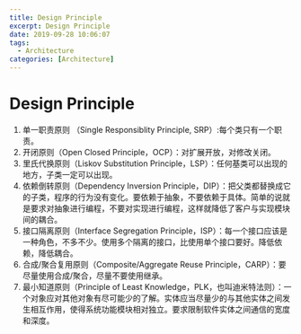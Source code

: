 ```yaml
---
title: Design Principle
excerpt: Design Principle
date: 2019-09-28 10:06:07
tags:
  - Architecture
categories: [Architecture]
---
```


# Design Principle

1. 单一职责原则 （Single Responsiblity Principle, SRP）:每个类只有一个职责。
2. 开闭原则（Open Closed Principle，OCP）：对扩展开放，对修改关闭。
3. 里氏代换原则（Liskov Substitution Principle，LSP）：任何基类可以出现的地方，子类一定可以出现。
4. 依赖倒转原则（Dependency Inversion Principle，DIP）：把父类都替换成它的子类，程序的行为没有变化。要依赖于抽象，不要依赖于具体。简单的说就是要求对抽象进行编程，不要对实现进行编程，这样就降低了客户与实现模块间的耦合。
5. 接口隔离原则（Interface Segregation Principle，ISP）：每一个接口应该是一种角色，不多不少。使用多个隔离的接口，比使用单个接口要好。降低依赖，降低耦合。
6. 合成/聚合复用原则（Composite/Aggregate Reuse Principle，CARP）：要尽量使用合成/聚合，尽量不要使用继承。
7. 最小知道原则（Principle of Least Knowledge，PLK，也叫迪米特法则）：一个对象应对其他对象有尽可能少的了解。实体应当尽量少的与其他实体之间发生相互作用，使得系统功能模块相对独立。要求限制软件实体之间通信的宽度和深度。
